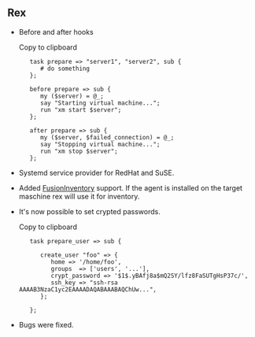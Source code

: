 ## Rex

-   Before and after hooks

    Copy to clipboard

           task prepare => "server1", "server2", sub {
              # do something
           };
           
           before prepare => sub {
              my ($server) = @_;
              say "Starting virtual machine...";
              run "xm start $server";
           };
           
           after prepare => sub {
              my ($server, $failed_connection) = @_;
              say "Stopping virtual machine...";
              run "xm stop $server";
           };

-   Systemd service provider for RedHat and SuSE.

-   Added [FusionInventory](http://fusioninventory.org/) support. If the agent is installed on the target maschine rex will use it for inventory.

-   It's now possible to set crypted passwords.

    Copy to clipboard

           task prepare_user => sub {

              create_user "foo" => {
                 home => '/home/foo',
                 groups  => ['users', '...'],
                 crypt_password => '$1$.yBAfj8a$mQ2SY/lfz8FaSUTgHsP37c/',
                 ssh_key => "ssh-rsa AAAAB3NzaC1yc2EAAAADAQABAAABAQChUw...",
              };

           };

-   Bugs were fixed.


